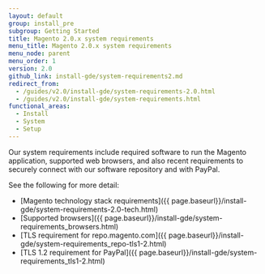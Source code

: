 ```yaml
---
layout: default
group: install_pre
subgroup: Getting Started
title: Magento 2.0.x system requirements
menu_title: Magento 2.0.x system requirements
menu_node: parent
menu_order: 1
version: 2.0
github_link: install-gde/system-requirements2.md
redirect_from:
  - /guides/v2.0/install-gde/system-requirements-2.0.html
  - /guides/v2.0/install-gde/system-requirements.html
functional_areas:
  - Install
  - System
  - Setup
---
```


Our system requirements include required software to run the Magento application, supported web browsers, and also recent requirements to securely connect with our software repository and with PayPal.

See the following for more detail:

*	[Magento technology stack requirements]({{ page.baseurl}}/install-gde/system-requirements-2.0-tech.html)
*	[Supported browsers]({{ page.baseurl}}/install-gde/system-requirements_browsers.html)
*	[TLS requirement for repo.magento.com]({{ page.baseurl}}/install-gde/system-requirements_repo-tls1-2.html)
*	[TLS 1.2 requirement for PayPal]({{ page.baseurl}}/install-gde/system-requirements_tls1-2.html)

